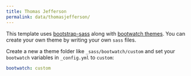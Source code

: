 ```yaml
---
title: Thomas Jefferson
permalink: data/thomasjefferson/
---
```


This template uses [bootstrap-sass](https://github.com/twbs/bootstrap-sass) along with [bootwatch themes](https://bootswatch.com/).
You can create your own theme by writing your own `sass` files.

Create a new a theme folder like `_sass/bootwatch/custom` and set your `bootwatch` variables in `_config.yml` to `custom`:

```yaml
bootwatch: custom
```

